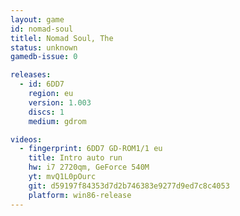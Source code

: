 ```yaml
---
layout: game
id: nomad-soul
titlel: Nomad Soul, The
status: unknown
gamedb-issue: 0

releases:
  - id: 6DD7
    region: eu
    version: 1.003
    discs: 1
    medium: gdrom

videos:
  - fingerprint: 6DD7 GD-ROM1/1 eu
    title: Intro auto run
    hw: i7 2720qm, GeForce 540M
    yt: mvQ1L0pOurc
    git: d59197f84353d7d2b746383e9277d9ed7c8c4053
    platform: win86-release
---
```

